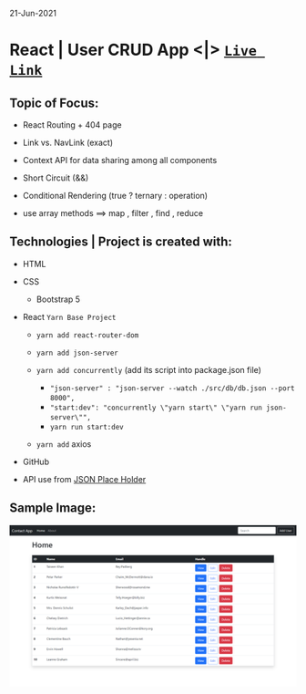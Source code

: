 21-Jun-2021

# React | User CRUD App <|> [`Live Link`](www) 

## Topic of Focus:
* React Routing + 404 page
* Link vs. NavLink (exact)
* Context API for data sharing among all components

* Short Circuit (&&)
* Conditional Rendering (true ? ternary : operation)
* use array methods ==> map , filter , find , reduce


## Technologies | Project is created with: 
* HTML 
* CSS 
    - Bootstrap 5 

* React `Yarn Base Project`
    - `yarn add react-router-dom`
    - `yarn add json-server`
    - `yarn add concurrently` (add its script into package.json file)
        - `"json-server" : "json-server --watch ./src/db/db.json --port 8000",`
        - `"start:dev": "concurrently \"yarn start\" \"yarn run json-server\"",`
        - `yarn run start:dev`
 
    - `yarn add` axios

* GitHub
* API use from [JSON Place Holder](https://jsonplaceholder.typicode.com/users)


## Sample Image:
<img src='./src/img/1.png'/>